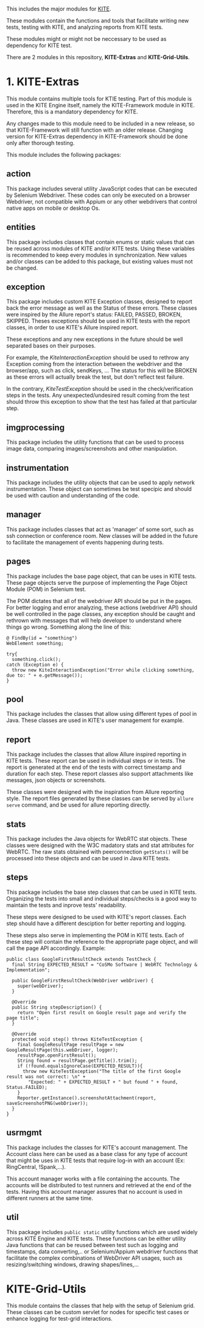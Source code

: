 This includes the major modules for [KITE](https://github.com/webrtc/KITE/tree/kite-2.0). 

These modules contain the functions and tools that facilitate writing new tests, testing with KITE, and analyzing reports from KITE tests.

These modules might or might not be neccessary to be used as dependency for KITE test.

There are 2 modules in this repository, **KITE-Extras** and **KITE-Grid-Utils**. 

# 1. KITE-Extras

This module contains multiple tools for KTIE testing. Part of this module is used in the KITE Engine itself, namely the KITE-Framework module in KITE. Therefore, this is a mandatory dependency for KITE. 

Any changes made to this module need to be included in a new release, so that KITE-Framework  will still function with an older release. Changing version for KITE-Extras dependency in KITE-Framework should be done only after thorough testing.

This module includes the following packages:

## action
This package includes several utility JavaScript codes that can be executed by Selenium Webdriver. These codes can only be executed on a browser Webdriver, not compatible with Appium or any other webdrivers that control native apps on mobile or desktop Os.

## entities
This package includes classes that contain enums or static values that can be reused across modules of KITE and/or KITE tests. Using these variables is recommended to keep every modules in synchronization. New values and/or classes can be added to this package, but existing values must not be changed.

## exception
This package includes custom KITE Exception classes, designed to report back the error message as well as the Status of these errors. These classes were inspired by the Allure report's status: FAILED, PASSED, BROKEN, SKIPPED. Theses exceptions should be used in KITE tests with the report classes, in order to use KITE's Allure inspired report.

These exceptions and any new exceptions in the future should be well separated bases on their purposes. 

For example, the *KiteInteractionException* should be used to rethrow any Exception coming from the interaction between the webdriver and the browser/app, such as click, sendKeys, ... The status for this will be BROKEN as these errors will actually break the test, but don't reflect test failure. 

In the contrary, *KiteTestException* should be used in the check/verification steps in the tests. Any unexpected/undesired result coming from the test should throw this exception to show that the test has failed at that particular step.

## imgprocessing
This package includes the utility functions that can be used to process image data, comparing images/screenshots and other manipulation.

## instrumentation
This package includes the utility objects that can be used to apply network instrumentation. These object can sometimes be test specipic and should be used with caution and understanding of the code.

## manager
This package includes classes that act as 'manager' of some sort, such as ssh connection or conference room. New classes will be added in the future to facilitate the management of events happening during tests.

## pages
This package includes the base page object, that can be uses in KITE tests. These page objects serve the purpose of implementing the Page Object Module (POM) in Selenium test. 

The POM dictates that all of the webdriver API should be put in the pages. For better logging and error analyzing, these actions (webdriver API) should be well controlled in the page classes, any exception should be caught and rethrown with messages that will help developer to understand where things go wrong. Something along the line of this:

```
@ FindBy(id = "something")
WebElement something; 

try{
  something.click();
catch (Exception e) {
  throw new KiteInteractionException("Error while clicking something, due to: " + e.getMessage());
}
```

## pool
This package includes the classes that allow using different types of pool in Java. These classes are used in KITE's user management for example.

## report
This package includes the classes that allow Allure inspired reporting in KITE tests. These report can be used in individual steps or in tests. The report is generated at the end of the tests with correct timestamp and duration for each step. These report classes also support attachments like messages, json objects or screenshots.

These classes were designed with the inspiration from Allure reporting style. The report files generated by these classes can be served by `allure serve` command, and be used for allure reporting directly.

## stats
This package includes the Java objects for WebRTC stat objects. These classes were designed with the W3C madatory stats and stat attributes for WebRTC. The raw stats obtained with peerconnection `getStats()` will be processed into these objects and can be used in Java KITE tests.

## steps
This package includes the base step classes that can be used in KITE tests. Organizing the tests into small and individual steps/checks is a good way to maintain the tests and inprove tests' readability. 

These steps were designed to be used with KITE's report classes. Each step should have a different desciption for better reporting and logging.

These steps also serve in implementing the POM in KITE tests. Each of these step will contain the reference to the appropriate page object, and will call the page API accordingly. Example:

```
public class GoogleFirstResultCheck extends TestCheck {
  final String EXPECTED_RESULT = "CoSMo Software | WebRTC Technology & Implementation";
  
  public GoogleFirstResultCheck(WebDriver webDriver) {
    super(webDriver);
  }
  
  @Override
  public String stepDescription() {
    return "Open first result on Google result page and verify the page title";
  }
  
  @Override
  protected void step() throws KiteTestException {
    final GoogleResultPage resultPage = new GoogleResultPage(this.webDriver, logger);
    resultPage.openFirstResult();
    String found = resultPage.getTitle().trim();
    if (!found.equalsIgnoreCase(EXPECTED_RESULT)){
      throw new KiteTestException("The title of the first Google result was not correct: \n" +
        "Expected: " + EXPECTED_RESULT + " but found " + found, Status.FAILED);
    }
    Reporter.getInstance().screenshotAttachment(report, saveScreenshotPNG(webDriver));
  }
}
```
## usrmgmt
This package includes the classes for KITE's account management. The Account class here can be used as a base class for any type of account that might be uses in KITE tests that require log-in with an account (Ex: RingCentral, !Spank,...). 

This account manager works with a file containing the accounts. The accounts will be distributed to test runners and retrieved at the end of the tests. Having this account manager assures that no account is used in different runners at the same time.

## util
This package includes `public static` utility functions which are used widely across KITE Engine and KITE tests. These functions can be either utility Java functions that can be reused between test such as logging and timestamps, data converting,.. or Selenium/Appium webdriver functions that facilitate the complex combinations of WebDriver API usages, such as resizing/switching windows, drawing shapes/lines,...

# KITE-Grid-Utils
This module contains the classes that help with the setup of Selenium grid. These classes can be custom servlet for nodes for specific test cases or enhance logging for test-grid interactions.
